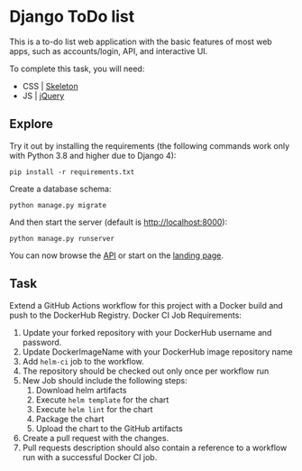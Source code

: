 # Django ToDo list

This is a to-do list web application with the basic features of most web apps, such as accounts/login, API, and interactive UI. 

To complete this task, you will need:

- CSS | [Skeleton](http://getskeleton.com/)
- JS  | [jQuery](https://jquery.com/)

## Explore

Try it out by installing the requirements (the following commands work only with Python 3.8 and higher due to Django 4):

```
pip install -r requirements.txt
```

Create a database schema:

```
python manage.py migrate
```

And then start the server (default is <http://localhost:8000>):

```
python manage.py runserver
```

You can now browse the [API](http://localhost:8000/api/) or start on the [landing page](http://localhost:8000/).

## Task

Extend a GitHub Actions workflow for this project with a Docker build and push to the DockerHub Registry.
Docker CI Job Requirements:

1. Update your forked repository with your DockerHub username and password.
2. Update DockerImageName with your DockerHub image repository name
3. Add `helm-ci` job to the workflow.
4. The repository should be checked out only once per workflow run
5. New Job should include the following steps:
    1. Download helm artifacts
    1. Execute `helm template` for the chart
    1. Execute `helm lint` for the chart
    1. Package the chart
    1. Upload the chart to the GitHub artifacts
6. Create a pull request with the changes.
7. Pull requests description should also contain a reference to a workflow run with a successful Docker CI job.
